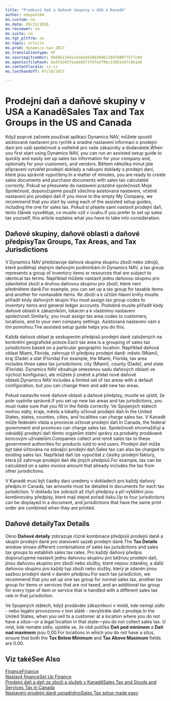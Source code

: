 ```yaml
---
title: "Prodejní daň a daňové skupiny v USA a Kanadě"
author: edupont04
ms.custom: na
ms.date: 09/22/2016
ms.reviewer: na
ms.suite: na
ms.tgt_pltfrm: na
ms.topic: article
ms.prod: dynamics-nav-2017
ms.translationtype: HT
ms.sourcegitcommit: 6b60b1344a1e18ad91863046110df880f75f7c04
ms.openlocfilehash: be431bd5feade85f3fd7a5f9bc330814d7c8b1d6
ms.contentlocale: cs-cz
ms.lasthandoff: 07/19/2017

---
```


# <a name="sales-tax-and-tax-groups-in-the-us-and-canada"></a><span data-ttu-id="c5b63-102">Prodejní daň a daňové skupiny v USA a Kanadě</span><span class="sxs-lookup"><span data-stu-id="c5b63-102">Sales Tax and Tax Groups in the US and Canada</span></span>
<span data-ttu-id="c5b63-103">Když poprvé začnete používat aplikaci Dynamics NAV, můžete spustit asistované nastavení pro rychlé a snadné nastavení informací o prodejní dani pro vaši společnost a volitelně pro vaše zákazníky a dodavatele.</span><span class="sxs-lookup"><span data-stu-id="c5b63-103">When you first start using Dynamics NAV, you can run an assisted setup guide to quickly and easily set up sales tax information for your company and, optionally for your customers, and vendors.</span></span> <span data-ttu-id="c5b63-104">Během několika minut jste připraveni vytvářet prodejní doklady a nákupní doklady s prodejní daní, které jsou správně vypočteny.</span><span class="sxs-lookup"><span data-stu-id="c5b63-104">In a matter of minutes, you are ready to create sales documents and purchase documents with sales tax calculated correctly.</span></span>
<span data-ttu-id="c5b63-105">Pokud se přesunete do nastavení prázdné společnosti Moje Společnost, doporučujeme použít všechna asistovaná nastavení, včetně nastavení pro prodejní daň.</span><span class="sxs-lookup"><span data-stu-id="c5b63-105">If you move to the empty My Company, we recommend that you start by using each of the assisted setup guides, including the one for sales tax.</span></span> <span data-ttu-id="c5b63-106">Pokud si přejete sami nastavit prodejní daň, tento článek vysvětluje, co musíte vzít v úvahu.</span><span class="sxs-lookup"><span data-stu-id="c5b63-106">If you prefer to set up sales tax yourself, this article explains what you have to take into consideration.</span></span>  

## <a name="tax-groups-tax-areas-and-tax-jurisdictions"></a><span data-ttu-id="c5b63-107">Daňové skupiny, daňové oblasti a daňové předpisy</span><span class="sxs-lookup"><span data-stu-id="c5b63-107">Tax Groups, Tax Areas, and Tax Jurisdictions</span></span>
<span data-ttu-id="c5b63-108">V Dynamics NAV představuje daňová skupina skupinu zboží nebo zdrojů, které podléhají stejným daňovým podmínkám.</span><span class="sxs-lookup"><span data-stu-id="c5b63-108">In Dynamics NAV, a tax group represents a group of inventory items or resources that are subject to identical tax terms.</span></span> <span data-ttu-id="c5b63-109">Například můžete nastavit jednu daňovou skupinu pro zdanitelné zboží a druhou daňovou skupinu pro zboží, které není předmětem daně.</span><span class="sxs-lookup"><span data-stu-id="c5b63-109">For example, you can set up a tax group for taxable items and another for nontaxable items.</span></span> <span data-ttu-id="c5b63-110">Ke zboží a k účtům hlavní knihy musíte přiřadit kódy daňových skupin.</span><span class="sxs-lookup"><span data-stu-id="c5b63-110">You must assign tax group codes to inventory items and general ledger accounts.</span></span> <span data-ttu-id="c5b63-111">Podobně musíte přiřadit kódy daňové oblasti k zákazníkům, lokacím a k vlastnímu nastavení společnosti.</span><span class="sxs-lookup"><span data-stu-id="c5b63-111">Similarly, you must assign tax area codes to customers, locations, and to your own company settings.</span></span> <span data-ttu-id="c5b63-112">Asistovaná nastavení vám s tím pomohou.</span><span class="sxs-lookup"><span data-stu-id="c5b63-112">The assisted setup guide helps you do this.</span></span>  

<span data-ttu-id="c5b63-113">Každá daňová oblast je seskupením předpisů prodejní daně založených na konkrétní geografické poloze.</span><span class="sxs-lookup"><span data-stu-id="c5b63-113">Each tax area is a grouping of sales tax jurisdictions based on a particular geographic location.</span></span> <span data-ttu-id="c5b63-114">Například daňová oblast Miami, Florida, zahrnuje tři předpisy prodejní daně: město (Miami), kraj (Dade) a stát (Florida).</span><span class="sxs-lookup"><span data-stu-id="c5b63-114">For example, the Miami, Florida, tax area includes three sales tax jurisdictions: city (Miami), county (Dade), and state (Florida).</span></span> <span data-ttu-id="c5b63-115">Dynamics NAV obsahuje omezenou sadu daňových oblastí ve výchozí konfiguraci, ale můžete ji změnit a přidat nové daňové oblasti.</span><span class="sxs-lookup"><span data-stu-id="c5b63-115">Dynamics NAV includes a limited set of tax areas with a default configuration, but you can change them and add new tax areas.</span></span>  

<span data-ttu-id="c5b63-116">Pokud nastavíte nové daňové oblasti a daňové předpisy, musíte se ujistit, že pole vyplníte správně.</span><span class="sxs-lookup"><span data-stu-id="c5b63-116">If you set up new tax areas and tax jurisdictions, you must make sure that you fill in the fields correctly.</span></span> <span data-ttu-id="c5b63-117">Ve Spojených státech mohou státy, kraje, města a lokality účtovat prodejní daň.</span><span class="sxs-lookup"><span data-stu-id="c5b63-117">In the United States, states, counties, cities, and localities can charge sales tax.</span></span> <span data-ttu-id="c5b63-118">V Kanadě může federální vláda a provincie účtovat prodejní daň.</span><span class="sxs-lookup"><span data-stu-id="c5b63-118">In Canada, the federal government and provinces can charge sales tax.</span></span> <span data-ttu-id="c5b63-119">Společnosti shromažďují a odvádějí prodejní daň těmto orgánům státní správy za produkty prodávané koncovým uživatelům.</span><span class="sxs-lookup"><span data-stu-id="c5b63-119">Companies collect and remit sales tax to these government authorities for products sold to end users.</span></span> <span data-ttu-id="c5b63-120">Prodejní daň může být také účtována na stávající prodejní daň.</span><span class="sxs-lookup"><span data-stu-id="c5b63-120">Sales tax can also be charged to existing sales tax.</span></span> <span data-ttu-id="c5b63-121">Například daň lze vypočítat z částky prodejní faktury, která již zahrnuje prodejní daň dle jiných předpisů.</span><span class="sxs-lookup"><span data-stu-id="c5b63-121">For example, tax can be calculated on a sales invoice amount that already includes the tax from other jurisdictions.</span></span>  

<span data-ttu-id="c5b63-122">V Kanadě musí být částky daní uvedeny v dokladech pro každý daňový předpis.</span><span class="sxs-lookup"><span data-stu-id="c5b63-122">In Canada, tax amounts must be detailed in documents for each tax jurisdiction.</span></span> <span data-ttu-id="c5b63-123">V dokladu lze zobrazit až čtyři předpisy a při vytištění jsou kombinovány předpisy, které mají stejné pořadí tisku.</span><span class="sxs-lookup"><span data-stu-id="c5b63-123">Up to four jurisdictions can be displayed in a document, and jurisdictions that have the same print order are combined when they are printed.</span></span>

## <a name="tax-details"></a><span data-ttu-id="c5b63-124">Daňové detaily</span><span class="sxs-lookup"><span data-stu-id="c5b63-124">Tax Details</span></span>
<span data-ttu-id="c5b63-125">Okno **Daňové detaily** zobrazuje různé kombinace předpisů prodejní daně a skupin prodejní daně pro stanovení sazeb prodejní daně.</span><span class="sxs-lookup"><span data-stu-id="c5b63-125">The **Tax Details** window shows different combinations of sales tax jurisdictions and sales tax groups to establish sales tax rates.</span></span> <span data-ttu-id="c5b63-126">Pro každý daňový předpis doporučujeme nastavit jednu daňovou skupinu pro běžnou prodejní daň, jinou daňovou skupinu pro zboží nebo služby, které nejsou zdaněny, a další daňovou skupinu pro každý typ zboží nebo služby, který je zdaněn jinou sazbou prodejní daně v daném předpisu.</span><span class="sxs-lookup"><span data-stu-id="c5b63-126">For each tax jurisdiction, we recommend that you set up one tax group for normal sales tax, another tax group for items or services that are not taxed, and an additional tax group for every type of item or service that is handled with a different sales tax rate in that jurisdiction.</span></span>  

<span data-ttu-id="c5b63-127">Ve Spojených státech, když prodáváte zákazníkovi v místě, kde nemají *sídlo* - nebo legální provozovnu v tom státě - nevybíráte daň z prodeje.</span><span class="sxs-lookup"><span data-stu-id="c5b63-127">In the United States, when you sell to a customer at a location where you do not have a *situs*—or a legal location in that state—you do not collect sales tax.</span></span> <span data-ttu-id="c5b63-128">U míst, kde nemáte sídlo, ujistěte se, že obě políčka **Daň pod minimem** a **Daň nad maximem** jsou 0,00.</span><span class="sxs-lookup"><span data-stu-id="c5b63-128">For locations in which you do not have a situs, ensure that both the **Tax Below Minimum** and **Tax Above Maximum** fields are 0.00.</span></span>  

## <a name="see-also"></a><span data-ttu-id="c5b63-129">Viz také</span><span class="sxs-lookup"><span data-stu-id="c5b63-129">See Also</span></span>
[<span data-ttu-id="c5b63-130">Finance</span><span class="sxs-lookup"><span data-stu-id="c5b63-130">Finance</span></span>](Finance.md)  
[<span data-ttu-id="c5b63-131">Nastavit finance</span><span class="sxs-lookup"><span data-stu-id="c5b63-131">Set Up Finance</span></span>](finance-setup-finance.md)  
[<span data-ttu-id="c5b63-132">Prodejní daň a daň ze zboží a služeb v Kanadě</span><span class="sxs-lookup"><span data-stu-id="c5b63-132">Sales Tax and Goods and Services Tax in Canada</span></span>](ca-finance-setup-tax.md)  
[<span data-ttu-id="c5b63-133">Nastavení prodejní daně usnadněno</span><span class="sxs-lookup"><span data-stu-id="c5b63-133">Sales Tax setup made easy</span></span>](https://madeira.microsoft.com/en-us/blog/sales-tax-setup-made-easy)  

